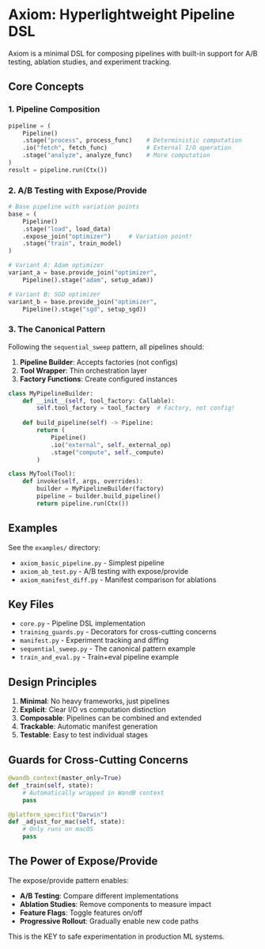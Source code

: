 # Axiom: Hyperlightweight Pipeline DSL

Axiom is a minimal DSL for composing pipelines with built-in support for A/B testing, ablation studies, and experiment tracking.

## Core Concepts

### 1. Pipeline Composition
```python
pipeline = (
    Pipeline()
    .stage("process", process_func)    # Deterministic computation
    .io("fetch", fetch_func)           # External I/O operation
    .stage("analyze", analyze_func)    # More computation
)
result = pipeline.run(Ctx())
```

### 2. A/B Testing with Expose/Provide
```python
# Base pipeline with variation points
base = (
    Pipeline()
    .stage("load", load_data)
    .expose_join("optimizer")     # Variation point!
    .stage("train", train_model)
)

# Variant A: Adam optimizer
variant_a = base.provide_join("optimizer", 
    Pipeline().stage("adam", setup_adam))

# Variant B: SGD optimizer  
variant_b = base.provide_join("optimizer",
    Pipeline().stage("sgd", setup_sgd))
```

### 3. The Canonical Pattern

Following the `sequential_sweep` pattern, all pipelines should:

1. **Pipeline Builder**: Accepts factories (not configs)
2. **Tool Wrapper**: Thin orchestration layer
3. **Factory Functions**: Create configured instances

```python
class MyPipelineBuilder:
    def __init__(self, tool_factory: Callable):
        self.tool_factory = tool_factory  # Factory, not config!
    
    def build_pipeline(self) -> Pipeline:
        return (
            Pipeline()
            .io("external", self._external_op)
            .stage("compute", self._compute)
        )

class MyTool(Tool):
    def invoke(self, args, overrides):
        builder = MyPipelineBuilder(factory)
        pipeline = builder.build_pipeline()
        return pipeline.run(Ctx())
```

## Examples

See the `examples/` directory:
- `axiom_basic_pipeline.py` - Simplest pipeline
- `axiom_ab_test.py` - A/B testing with expose/provide
- `axiom_manifest_diff.py` - Manifest comparison for ablations

## Key Files

- `core.py` - Pipeline DSL implementation
- `training_guards.py` - Decorators for cross-cutting concerns
- `manifest.py` - Experiment tracking and diffing
- `sequential_sweep.py` - The canonical pattern example
- `train_and_eval.py` - Train+eval pipeline example

## Design Principles

1. **Minimal**: No heavy frameworks, just pipelines
2. **Explicit**: Clear I/O vs computation distinction
3. **Composable**: Pipelines can be combined and extended
4. **Trackable**: Automatic manifest generation
5. **Testable**: Easy to test individual stages

## Guards for Cross-Cutting Concerns

```python
@wandb_context(master_only=True)
def _train(self, state):
    # Automatically wrapped in WandB context
    pass

@platform_specific("Darwin")
def _adjust_for_mac(self, state):
    # Only runs on macOS
    pass
```

## The Power of Expose/Provide

The expose/provide pattern enables:
- **A/B Testing**: Compare different implementations
- **Ablation Studies**: Remove components to measure impact
- **Feature Flags**: Toggle features on/off
- **Progressive Rollout**: Gradually enable new code paths

This is the KEY to safe experimentation in production ML systems.